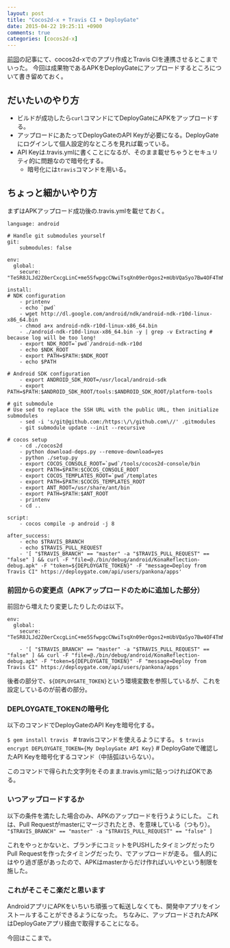 ```yaml
---
layout: post
title: "Cocos2d-x + Travis CI + DeployGate"
date: 2015-04-22 19:25:11 +0900
comments: true
categories: [cocos2d-x]
---
```


[前回](http://pankona.github.io/blog/2015/04/19/cocos-with-travisci/)の記事にて、cocos2d-xでのアプリ作成とTravis CIを連携させるとこまでいった。
今回は成果物であるAPKをDeployGateにアップロードするところについて書き留めておく。

## だいたいのやり方

* ビルドが成功したら`curl`コマンドにてDeployGateにAPKをアップロードする。
* アップロードにあたってDeployGateのAPI Keyが必要になる。DeployGateにログインして個人設定的なところを見れば載っている。
* API Keyは.travis.ymlに書くことになるが、そのまま載せちゃうとセキュリティ的に問題なので暗号化する。
    * 暗号化には`travis`コマンドを用いる。

## ちょっと細かいやり方

まずはAPKアップロード成功後の.travis.ymlを載せておく。

```
language: android

# Handle git submodules yourself
git:
    submodules: false

env:
  global:
    secure: "TeSR8JLJd2Z0erCxcgLinC+me5SfwpgcCNwiTsqXn09erOgos2+mUbVQaSyo7Bw4OF4TmNpejX+jETd/lL4fTiWRDw6NW/cqEelk57fXJ5mmf5ey+tB1EkMFwd8x7Fw2vBe4xtO8KeohI6D1Gtu1qTYU9t9x4bhAd4qL15Y5osE="

install:
# NDK configuration
    - printenv
    - echo `pwd`
    - wget http://dl.google.com/android/ndk/android-ndk-r10d-linux-x86_64.bin
    - chmod a+x android-ndk-r10d-linux-x86_64.bin
    - ./android-ndk-r10d-linux-x86_64.bin -y | grep -v Extracting # because log will be too long!
    - export NDK_ROOT=`pwd`/android-ndk-r10d
    - echo $NDK_ROOT
    - export PATH=$PATH:$NDK_ROOT
    - echo $PATH

# Android SDK configuration
    - export ANDROID_SDK_ROOT=/usr/local/android-sdk
    - export PATH=$PATH:$ANDROID_SDK_ROOT/tools:$ANDROID_SDK_ROOT/platform-tools

# git submodule
# Use sed to replace the SSH URL with the public URL, then initialize submodules
    - sed -i 's/git@github.com:/https:\/\/github.com\//' .gitmodules
    - git submodule update --init --recursive

# cocos setup 
    - cd ./cocos2d
    - python download-deps.py --remove-download=yes
    - python ./setup.py
    - export COCOS_CONSOLE_ROOT=`pwd`/tools/cocos2d-console/bin
    - export PATH=$PATH:$COCOS_CONSOLE_ROOT
    - export COCOS_TEMPLATES_ROOT=`pwd`/templates
    - export PATH=$PATH:$COCOS_TEMPLATES_ROOT
    - export ANT_ROOT=/usr/share/ant/bin
    - export PATH=$PATH:$ANT_ROOT
    - printenv
    - cd ..

script:
    - cocos compile -p android -j 8

after_success:
    - echo $TRAVIS_BRANCH
    - echo $TRAVIS_PULL_REQUEST
    - '[ "$TRAVIS_BRANCH" == "master" -a "$TRAVIS_PULL_REQUEST" == "false" ] && curl -F "file=@./bin/debug/android/KonaReflection-debug.apk" -F "token=${DEPLOYGATE_TOKEN}" -F "message=Deploy from Travis CI" https://deploygate.com/api/users/pankona/apps'
```

### 前回からの変更点（APKアップロードのために追加した部分）

前回から増えたり変更したりしたのは以下。

```
env:
  global:
    secure: "TeSR8JLJd2Z0erCxcgLinC+me5SfwpgcCNwiTsqXn09erOgos2+mUbVQaSyo7Bw4OF4TmNpejX+jETd/lL4fTiWRDw6NW/cqEelk57fXJ5mmf5ey+tB1EkMFwd8x7Fw2vBe4xtO8KeohI6D1Gtu1qTYU9t9x4bhAd4qL15Y5osE="
```

```
    - '[ "$TRAVIS_BRANCH" == "master" -a "$TRAVIS_PULL_REQUEST" == "false" ] && curl -F "file=@./bin/debug/android/KonaReflection-debug.apk" -F "token=${DEPLOYGATE_TOKEN}" -F "message=Deploy from Travis CI" https://deploygate.com/api/users/pankona/apps'
```

後者の部分で、`${DEPLOYGATE_TOKEN}`という環境変数を参照しているが、これを設定しているのが前者の部分。

### DEPLOYGATE_TOKENの暗号化

以下のコマンドでDeployGateのAPI Keyを暗号化する。

`$ gem install travis ` # travisコマンドを使えるようにする。
`$ travis encrypt DEPLOYGATE_TOKEN={My DeployGate API Key}` # DeployGateで確認したAPI Keyを暗号化するコマンド（中括弧はいらない）。

このコマンドで得られた文字列をそのまま.travis.ymlに貼っつければOKである。

### いつアップロードするか

以下の条件を満たした場合のみ、APKのアップロードを行うようにした。
これは、Pull Requestがmasterにマージされたとき、を意味している（つもり）。
`"$TRAVIS_BRANCH" == "master" -a "$TRAVIS_PULL_REQUEST" == "false" ]`

これをやっとかないと、ブランチにコミットをPUSHしたタイミングだったりPull Requestを作ったタイミングだったり、でアップロードが走る。
個人的にはやり過ぎ感があったので、APKはmasterからだけ作ればいいやという制限を施した。

### これがそこそこ楽だと思います

AndroidアプリにAPKをいちいち頑張って転送しなくても、開発中アプリをインストールすることができるようになった。
ちなみに、アップロードされたAPKはDeployGateアプリ経由で取得することになる。

今回はここまで。


